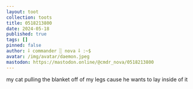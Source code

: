 ```yaml
---
layout: toot
collection: toots
title: 0518213800
date: 2024-05-18
published: true
tags: []
pinned: false
author: ⸸ commander ░ nova ⸸ :~$
avatar: /img/avatar/daemon.jpeg
mastodon: https://mastodon.online/@cmdr_nova/0518213800
---
```


my cat pulling the blanket off of my legs cause he wants to lay inside of it
